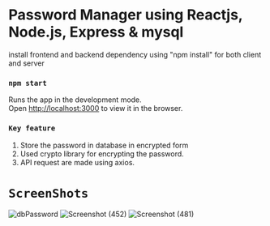 # Password Manager using Reactjs, Node.js, Express & mysql

install frontend and backend dependency using "npm install" for both client and server

### `npm start`
Runs the app in the development mode.\
Open [http://localhost:3000](http://localhost:3000) to view it in the browser.

### `Key feature`
1. Store the password in database in encrypted form <br>
2. Used crypto library for encrypting the password. <br>
3. API request are made using axios. <br>

# `ScreenShots`
![dbPassword](https://user-images.githubusercontent.com/31589202/116404494-4d223380-a84c-11eb-8b9c-f5789932b4a0.JPG)
![Screenshot (452)](https://user-images.githubusercontent.com/31589202/116404500-4e536080-a84c-11eb-87c5-08849f3971e8.png)
![Screenshot (481)](https://user-images.githubusercontent.com/31589202/116404501-4e536080-a84c-11eb-866a-5770062e7eb6.png)
